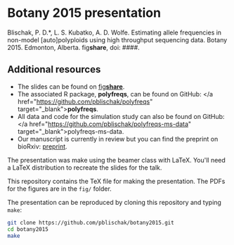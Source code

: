 # Botany 2015 presentation

Blischak, P. D.\*, L. S. Kubatko, A. D. Wolfe. 
Estimating allele frequencies in non-model [auto]polyploids using high throughput sequencing data. 
Botany 2015. Edmonton, Alberta. fig**share**, doi: ####.

## Additional resources

- The slides can be found on <a href="http://figshare.com/" target="_blank">fig<strong>share</strong></a>.
- The associated R package, **polyfreqs**, can be found on GitHub: </a href="https://github.com/pblischak/polyfreqs" target="_blank"><strong>polyfreqs</strong></a>.
- All data and code for the simulation study can also be found on GitHub: </a href="https://github.com/pblischak/polyfreqs-ms-data" target="_blank">polyfreqs-ms-data</a>.
- Our manuscript is currently in review but you can find the preprint on bioRxiv: <a href="http://biorxiv.org/content/early/2015/07/02/021907" target="_blank">preprint</a>.


The presentation was make using the beamer class with LaTeX. 
You'll need a LaTeX distribution to recreate the slides for the talk.


This repository contains the TeX file for making the presentation. 
The PDFs for the figures are in the `fig/` folder.

The presentation can be reproduced by cloning this repository and typing `make`:

```bash
git clone https://github.com/pblischak/botany2015.git
cd botany2015
make
```